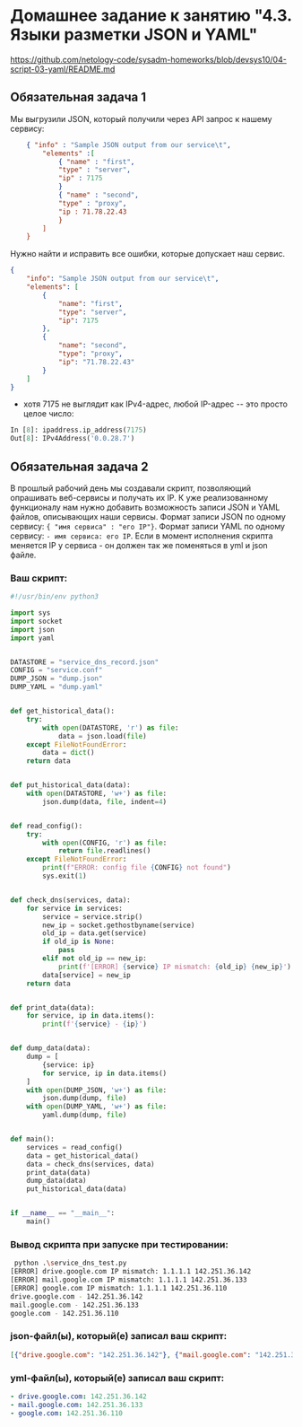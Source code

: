 # Домашнее задание к занятию "4.3. Языки разметки JSON и YAML"

https://github.com/netology-code/sysadm-homeworks/blob/devsys10/04-script-03-yaml/README.md

## Обязательная задача 1
Мы выгрузили JSON, который получили через API запрос к нашему сервису:
```json
    { "info" : "Sample JSON output from our service\t",
        "elements" :[
            { "name" : "first",
            "type" : "server",
            "ip" : 7175 
            }
            { "name" : "second",
            "type" : "proxy",
            "ip : 71.78.22.43
            }
        ]
    }
```
  Нужно найти и исправить все ошибки, которые допускает наш сервис.
  

```json
{
    "info": "Sample JSON output from our service\t",
    "elements": [
        {
            "name": "first",
            "type": "server",
            "ip": 7175
        },
        {
            "name": "second",
            "type": "proxy",
            "ip": "71.78.22.43"
        }
    ]
}
```
+ хотя 7175 не выглядит как IPv4-адрес, любой IP-адрес -- это просто целое число:
```python
In [8]: ipaddress.ip_address(7175)
Out[8]: IPv4Address('0.0.28.7')
```

## Обязательная задача 2
В прошлый рабочий день мы создавали скрипт, позволяющий опрашивать веб-сервисы и получать их IP. К уже реализованному функционалу нам нужно добавить возможность записи JSON и YAML файлов, описывающих наши сервисы. Формат записи JSON по одному сервису: `{ "имя сервиса" : "его IP"}`. Формат записи YAML по одному сервису: `- имя сервиса: его IP`. Если в момент исполнения скрипта меняется IP у сервиса - он должен так же поменяться в yml и json файле.

### Ваш скрипт:
```python
#!/usr/bin/env python3

import sys
import socket
import json
import yaml


DATASTORE = "service_dns_record.json"
CONFIG = "service.conf"
DUMP_JSON = "dump.json"
DUMP_YAML = "dump.yaml"


def get_historical_data():
    try:
        with open(DATASTORE, 'r') as file:
            data = json.load(file)
    except FileNotFoundError:
        data = dict()
    return data


def put_historical_data(data):
    with open(DATASTORE, 'w+') as file:
        json.dump(data, file, indent=4)


def read_config():
    try:
        with open(CONFIG, 'r') as file:
            return file.readlines()
    except FileNotFoundError:
        print(f"ERROR: config file {CONFIG} not found")
        sys.exit(1)


def check_dns(services, data):
    for service in services:
        service = service.strip()
        new_ip = socket.gethostbyname(service)
        old_ip = data.get(service)
        if old_ip is None:
            pass
        elif not old_ip == new_ip:
            print(f'[ERROR] {service} IP mismatch: {old_ip} {new_ip}')
        data[service] = new_ip
    return data


def print_data(data):
    for service, ip in data.items():
        print(f'{service} - {ip}')


def dump_data(data):
    dump = [
        {service: ip}
        for service, ip in data.items()
    ]
    with open(DUMP_JSON, 'w+') as file:
        json.dump(dump, file)
    with open(DUMP_YAML, 'w+') as file:
        yaml.dump(dump, file)


def main():
    services = read_config()
    data = get_historical_data()
    data = check_dns(services, data)
    print_data(data)
    dump_data(data)
    put_historical_data(data)


if __name__ == "__main__":
    main()
```

### Вывод скрипта при запуске при тестировании:
```bash
 python .\service_dns_test.py
[ERROR] drive.google.com IP mismatch: 1.1.1.1 142.251.36.142
[ERROR] mail.google.com IP mismatch: 1.1.1.1 142.251.36.133
[ERROR] google.com IP mismatch: 1.1.1.1 142.251.36.110
drive.google.com - 142.251.36.142
mail.google.com - 142.251.36.133
google.com - 142.251.36.110
```

### json-файл(ы), который(е) записал ваш скрипт:
```json
[{"drive.google.com": "142.251.36.142"}, {"mail.google.com": "142.251.36.133"}, {"google.com": "142.251.36.110"}]
```

### yml-файл(ы), который(е) записал ваш скрипт:
```yaml
- drive.google.com: 142.251.36.142
- mail.google.com: 142.251.36.133
- google.com: 142.251.36.110
```